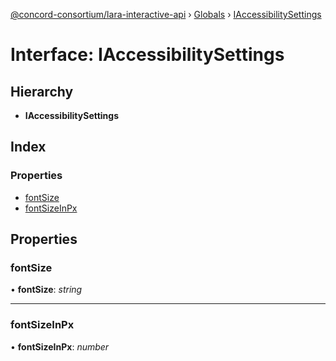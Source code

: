 [@concord-consortium/lara-interactive-api](../README.md) › [Globals](../globals.md) › [IAccessibilitySettings](iaccessibilitysettings.md)

# Interface: IAccessibilitySettings

## Hierarchy

* **IAccessibilitySettings**

## Index

### Properties

* [fontSize](iaccessibilitysettings.md#fontsize)
* [fontSizeInPx](iaccessibilitysettings.md#fontsizeinpx)

## Properties

###  fontSize

• **fontSize**: *string*

___

###  fontSizeInPx

• **fontSizeInPx**: *number*

